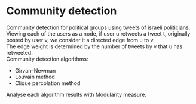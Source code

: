 # Community detection

Community detection for political groups using tweets of israeli politicians.\
Viewing each of the users as a node, if user u retweets a tweet t, originally posted by user v, we consider it a directed edge from u to v.\
The edge weight is determined by the number of tweets by v that u has retweeted.\
Community detection algorithms:
* Girvan–Newman
* Louvain method
* Clique percolation method

Analyse each algorithm results with Modularity measure.




